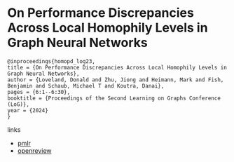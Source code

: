 # On Performance Discrepancies Across Local Homophily Levels in Graph Neural Networks

```
@inproceedings{homopd_log23,
title = {On Performance Discrepancies Across Local Homophily Levels in Graph Neural Networks},
author = {Loveland, Donald and Zhu, Jiong and Heimann, Mark and Fish, Benjamin and Schaub, Michael T and Koutra, Danai},
pages = {6:1--6:30},
booktitle = {Proceedings of the Second Learning on Graphs Conference (LoG)},
year = {2024}
}
```

links
- [pmlr](https://proceedings.mlr.press/v231/loveland24a.html)
- [openreview](https://openreview.net/forum?id=3sPJt65hzO)

